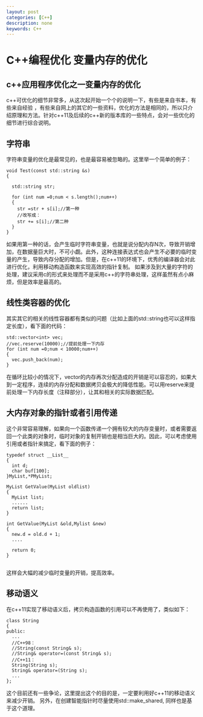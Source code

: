 ```yaml
---
layout: post
categories: [C++]
description: none
keywords: C++
---
```

# C++编程优化 变量内存的优化

## c++应用程序优化之一变量内存的优化
c++可优化的细节非常多，从这次起开始一个个的说明一下，有些是来自书本，有些来自经验 ，有些来自网上的其它的一些资料，优化的方法是相同的，所以只介绍原理和方法。针对c++11及后续的c++新的版本库的一些特点，会对一些优化的细节进行综合说明。

## 字符串
字符串变量的优化是最常见的，也是最容易被忽略的。这里举一个简单的例子：
```
void Test(const std::string &s)
{

  std::string str;

  for (int num =0;num < s.length();num++)
  {
    str =str + s[i];//第一种
    //改写成：
    str += s[i];//第二种
  }  
}

```
如果用第一种的话，会产生临时字符串变量，也就是说分配内存N次，导致开销增加，在数据量巨大时，不可小觑。此外，这种连接表达式也会产生不必要的临时变量的产生，导致内存分配的增加。但是，在c++11的环境下，优秀的编译器会对此进行优化，利用移动构造函数来实现高效的指针复制。
如果涉及到大量的字符的处理，建议采用c的形式来处理而不是采用c++的字符串处理，这样虽然有点小麻烦，但是效率是最高的。

## 线性类容器的优化
其实其它的相关的线性容器都有类似的问题（比如上面的std::string也可以这样指定长度），看下面的代码：
```
std::vector<int> vec;
//vec.reserve(10000);//提前处理一下内存
for (int num =0;num < 10000;num++)
{
  vec.push_back(num);
}

```
在循环比较小的情况下，vector的内存再次分配造成的开销是可以容忍的，如果大到一定程序，连续的内存分配和数据拷贝会极大的降低性能。可以用reserve来提前处理一下内存长度（注释部分），让其和相关的实际数据匹配。

## 大内存对象的指针或者引用传递
这个非常容易理解，如果向一个函数传递一个拥有较大的内存变量时，或者需要返回一个此类的对象时，临时对象的复制开销也是相当巨大的。因此，可以考虑使用引用或者指针来搞定，看下面的例子：
```
typedef struct __List__
{
  int d;
  char buf[100];
}MyList,*PMyList;

MyList GetValue(MyList oldlist)
{
  MyList list;
  ......
  return list;
}

int GetValue(MyList &old,Mylist &new)
{
  new.d = old.d + 1;
  ....

  return 0;
}


```
这样会大幅的减少临时变量的开销，提高效率。

## 移动语义
在c++11实现了移动语义后，拷贝构造函数的引用可以不再使用了，类似如下：
```
class String
{
public:
  ...
  //C++98：
  //String(const String& s);
  //String& operator=(const String& s);
  //C++11：
  String(String s);
  String& operator=(String s);
  ...
};

```
这个目前还有一些争论，这里提出这个的目的是，一定要利用好c++11的移动语义来减少开销。
另外，在创建智能指针时尽量使用std::make_shared, 同样也是基于这个道理。